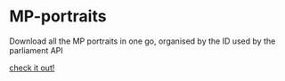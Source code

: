 # MP-portraits
Download all the MP portraits in one go, organised by the ID used by the parliament API

[check it out!](https://ryanleewatts.github.io/MP-portraits/)

